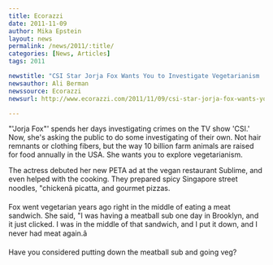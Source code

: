 ```yaml
---
title: Ecorazzi
date: 2011-11-09
author: Mika Epstein
layout: news
permalink: /news/2011/:title/
categories: [News, Articles]
tags: 2011

newstitle: "CSI Star Jorja Fox Wants You to Investigate Vegetarianism  "
newsauthor: Ali Berman  
newssource: Ecorazzi  
newsurl: http://www.ecorazzi.com/2011/11/09/csi-star-jorja-fox-wants-you-to-investigate-vegetarianism/  

---
```


"'Jorja Fox"' spends her days investigating crimes on the TV show 'CSI.' Now, she's asking the public to do some investigating of their own. Not hair remnants or clothing fibers, but the way 10 billion farm animals are raised for food annually in the USA. She wants you to explore vegetarianism.

The actress debuted her new PETA ad at the vegan restaurant Sublime, and even helped with the cooking. They prepared spicy Singapore street noodles, "chickenâ picatta, and gourmet pizzas.

Fox went vegetarian years ago right in the middle of eating a meat sandwich. She said, "I was having a meatball sub one day in Brooklyn, and it just clicked. I was in the middle of that sandwich, and I put it down, and I never had meat again.â

Have you considered putting down the meatball sub and going veg?  
